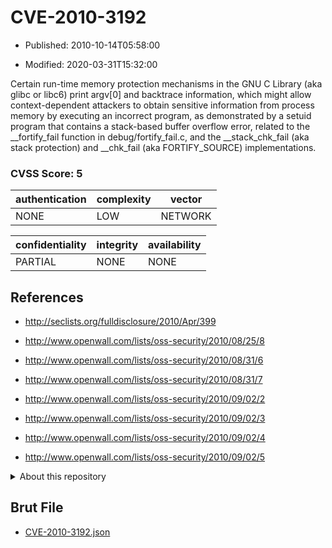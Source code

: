# CVE-2010-3192

- Published: 2010-10-14T05:58:00

- Modified: 2020-03-31T15:32:00

Certain run-time memory protection mechanisms in the GNU C Library (aka glibc or libc6) print argv[0] and backtrace information, which might allow context-dependent attackers to obtain sensitive information from process memory by executing an incorrect program, as demonstrated by a setuid program that contains a stack-based buffer overflow error, related to the __fortify_fail function in debug/fortify_fail.c, and the __stack_chk_fail (aka stack protection) and __chk_fail (aka FORTIFY_SOURCE) implementations.

### CVSS Score: **5**

| authentication | complexity | vector |
| --- | --- | --- |
| NONE | LOW | NETWORK |

| confidentiality | integrity | availability |
| --- | --- | --- |
| PARTIAL | NONE | NONE |

## References

* http://seclists.org/fulldisclosure/2010/Apr/399

* http://www.openwall.com/lists/oss-security/2010/08/25/8

* http://www.openwall.com/lists/oss-security/2010/08/31/6

* http://www.openwall.com/lists/oss-security/2010/08/31/7

* http://www.openwall.com/lists/oss-security/2010/09/02/2

* http://www.openwall.com/lists/oss-security/2010/09/02/3

* http://www.openwall.com/lists/oss-security/2010/09/02/4

* http://www.openwall.com/lists/oss-security/2010/09/02/5

<details>
<summary>About this repository</summary> 

  This repository is part of the project [Live Hack CVE](https://github.com/Live-Hack-CVE). Main website can be found [www.live-hack.org](https://www.live-hack.org) 
  
  Made by [Sn0wAlice](https://github.com/Sn0wAlice) for the people that care about security and need to have a feed of the latest CVEs. Hope you enjoy it, don't forget to star the repo and follow me on [Twitter](https://twitter.com/Sn0wAlice) and [Github](https://github.com/Sn0wAlice). And that is my [personnal website](https://www.alice-snow.me/)

  - [Home Page](https://github.com/Live-Hack-CVE)
  - [Framework](https://github.com/Live-Hack-CVE/cve-framework)
  - [CVE database](https://github.com/Live-Hack-CVE/full_database)
  - [Changelog](https://github.com/Live-Hack-CVE/Changelog)
</details>

## Brut File

* [CVE-2010-3192.json](https://raw.githubusercontent.com/Live-Hack-CVE/full_database/main/cves/2010/CVE-2010-3192.json)

